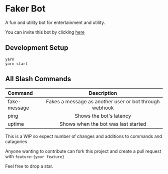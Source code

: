 # Faker Bot

A fun and utility bot for entertainment and utility.

You can invite this bot by clicking [here]("https://discord.com/api/oauth2/authorize?client_id=875693347350659132&permissions=37088600&scope=bot%20applications.commands")

## Development Setup

```
yarn
yarn start
```

## All Slash Commands

| Command      |                      Description                       |
| :----------- | :----------------------------------------------------: |
| fake-message | Fakes a message as another user or bot through webhook |
| ping         |                Shows the bot's latency                 |
| uptime       |          Shows when the bot was last started           |

This is a WIP so expect number of changes and additions to commands and catagories

Anyone wanting to contribute can fork this project and create a pull request with `feature:{your feature}`

Feel free to drop a star.

